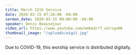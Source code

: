 ```yaml
---
title: March 15th Service
date: 2020-03-15 07:26:00 -04:00
sermon_date: 2020-03-15 00:00:00 -04:00
speaker: Denis Beausejour
video_url: https://www.youtube.com/embed/rT_wSrvgxHA
thumbnail_image: "/uploads/wigit.jpg"
---
```


Due to COVID-19, this worship service is distributed digitally.